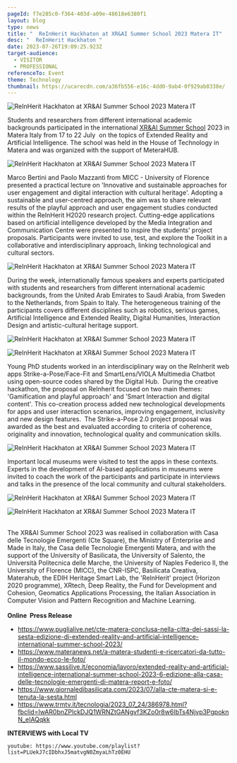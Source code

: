 ```yaml
---
pageId: f7e285c0-f364-403d-a09e-48618e6380f1
layout: blog
type: news
title: "  ReInHerit Hackhaton at XR&AI Summer School 2023 Matera IT"
desc: "  ReInHerit Hackhaton "
date: 2023-07-26T19:09:25.923Z
target-audience:
  - VISITOR
  - PROFESSIONAL
referenceTo: Event
theme: Technology
thumbnail: https://ucarecdn.com/a36fb556-e16c-4dd0-9ab4-0f929ab8338e/
---
```

![  ReInHerit Hackhaton at XR&AI Summer School 2023 Matera IT](https://ucarecdn.com/2f3a386e-0b25-4204-bd20-626c94a89bd2/ "  ReInHerit Hackhaton at XR&AI Summer School 2023 Matera IT")

Students and researchers from different international academic backgrounds participated in the international [XR&AI Summer School](https://xrsalento.it/xrai-summer-school-2023/) 2023 in Matera Italy from 17 to 22 July  on the topics of Extended Reality and Artificial Intelligence. The school was held in the House of Technology in Matera and was organized with the support of MeteraHUB.

![  ReInHerit Hackhaton at XR&AI Summer School 2023 Matera IT](https://ucarecdn.com/e2c51550-9fd2-4487-8c76-800f7ec98bbe/ "  ReInHerit Hackhaton at XR&AI Summer School 2023 Matera IT")

Marco Bertini and Paolo Mazzanti from MICC - University of Florence presented a practical lecture on 'Innovative and sustainable approaches for user engagement and digital interaction with cultural heritage'. Adopting a sustainable and user-centred approach, the aim was to share relevant results of the playful approach and user engagement studies conducted within the ReInHerit H2020 research project. Cutting-edge applications based on artificial intelligence developed by the Media Integration and Communication Centre were presented to inspire the students' project proposals. Participants were invited to use, test, and explore the Toolkit in a collaborative and interdisciplinary approach, linking technological and cultural sectors.

![  ReInHerit Hackhaton at XR&AI Summer School 2023 Matera IT](https://ucarecdn.com/82e72639-17f0-405d-b087-0c3a94bf318f/ "  ReInHerit Hackhaton at XR&AI Summer School 2023 Matera IT")

During the week, internationally famous speakers and experts participated with students and researchers from different international academic backgrounds, from the United Arab Emirates to Saudi Arabia, from Sweden to the Netherlands, from Spain to Italy. The heterogeneous training of the participants covers different disciplines such as robotics, serious games, Artificial Intelligence and Extended Reality, Digital Humanities, Interaction Design and artistic-cultural heritage support.

![  ReInHerit Hackhaton at XR&AI Summer School 2023 Matera IT](https://ucarecdn.com/eb9df5af-c81d-4af4-9703-3888fa7f1968/ "  ReInHerit Hackhaton at XR&AI Summer School 2023 Matera IT")

![  ReInHerit Hackhaton at XR&AI Summer School 2023 Matera IT](https://ucarecdn.com/e77fe5d0-37f5-4378-a2f9-2c0e4e1fcb94/ "  ReInHerit Hackhaton at XR&AI Summer School 2023 Matera IT")

Young PhD students worked in an interdisciplinary way on the ReInherit web apps Strike-a-Pose/Face-Fit and SmartLens/VIOLA Multimedia Chatbot using open-source codes shared by the Digital Hub.  During the creative hackathon, the proposal on ReInherit focused on two main themes: 'Gamification and playful approach' and 'Smart Interaction and digital content'. This co-creation process added new technological developments for apps and user interaction scenarios, improving engagement, inclusivity and new design features.  The Strike-a-Pose 2.0 project proposal was awarded as the best and evaluated according to criteria of coherence, originality and innovation, technological quality and communication skills.

![  ReInHerit Hackhaton at XR&AI Summer School 2023 Matera IT](https://ucarecdn.com/4e2ef053-1fe1-4b93-93ce-b44269bc4ad3/ "  ReInHerit Hackhaton at XR&AI Summer School 2023 Matera IT")

Important local museums were visited to test the apps in these contexts. Experts in the development of AI-based applications in museums were invited to coach the work of the participants and participate in interviews and talks in the presence of the local community and cultural stakeholders.

![  ReInHerit Hackhaton at XR&AI Summer School 2023 Matera IT](https://ucarecdn.com/d18c8aa4-9017-4049-964d-8aec4288563c/ "  ReInHerit Hackhaton at XR&AI Summer School 2023 Matera IT")

![  ReInHerit Hackhaton at XR&AI Summer School 2023 Matera IT](https://ucarecdn.com/1f9c1f74-90ec-4398-86b3-e03813500e6b/ "  ReInHerit Hackhaton at XR&AI Summer School 2023 Matera IT")

\
The XR&AI Summer School 2023 was realised in collaboration with Casa delle Tecnologie Emergenti (Cte Square), the Ministry of Enterprise and Made in Italy, the Casa delle Tecnologie Emergenti Matera, and with the support of the University of Basilicata, the University of Salento, the Università Politecnica delle Marche, the University of Naples Federico II, the University of Florence (MICC), the CNR-ISPC, Basilicata Creativa, Materahub, the EDIH Heritage Smart Lab, the 'ReInHerit' project (Horizon 2020 programme), XRtech, Deep Reality, the Fund for Development and Cohesion, Geomatics Applications Processing, the Italian Association in Computer Vision and Pattern Recognition and Machine Learning.\
\
**Online  Press Release**

* <https://www.puglialive.net/cte-matera-conclusa-nella-citta-dei-sassi-la-sesta-edizione-di-extended-reality-and-artificial-intelligence-international-summer-school-2023/> 
* <https://www.materanews.net/a-matera-studenti-e-ricercatori-da-tutto-il-mondo-ecco-le-foto/> 
* <https://www.sassilive.it/economia/lavoro/extended-reality-and-artificial-intelligence-international-summer-school-2023-6-edizione-alla-casa-delle-tecnologie-emergenti-di-matera-report-e-foto/> 
* <https://www.giornaledibasilicata.com/2023/07/alla-cte-matera-si-e-tenuta-la-sesta.html> 
* <https://www.trmtv.it/tecnologia/2023_07_24/386978.html?fbclid=IwAR0bnZPlckDJQ1WRNZtGANgvf3KZo0r8w6IbTs4Njvp3PgpoknN_eIAQqkk> 

**INTERVIEWS with Local TV**

`youtube: https://www.youtube.com/playlist?list=PLUekJ7cIDbhxJ5matvgN0ZmyaLhTz0EHU`